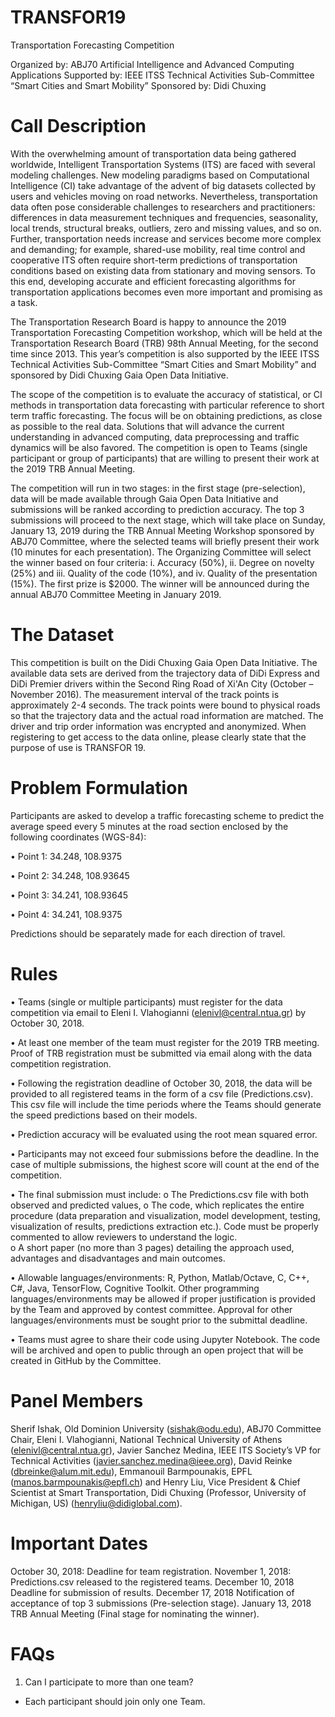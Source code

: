 # TRANSFOR19
Transportation Forecasting Competition

Organized by: ABJ70 Artificial Intelligence and Advanced Computing Applications 
Supported by: IEEE ITSS Technical Activities Sub-Committee “Smart Cities and Smart Mobility”
Sponsored by: Didi Chuxing


# Call Description 
With the overwhelming amount of transportation data being gathered worldwide, Intelligent Transportation Systems (ITS) are faced with several modeling challenges. New modeling paradigms based on Computational Intelligence (CI) take advantage of the advent of big datasets collected by users and vehicles moving on road networks. Nevertheless, transportation data often pose considerable challenges to researchers and practitioners: differences in data measurement techniques and frequencies, seasonality, local trends, structural breaks, outliers, zero and missing values, and so on. Further, transportation needs increase and services become more complex and demanding; for example, shared-use mobility, real time control and cooperative ITS often require short-term predictions of transportation conditions based on existing data from stationary and moving sensors. To this end, developing accurate and efficient forecasting algorithms for transportation applications becomes even more important and promising as a task.

The Transportation Research Board is happy to announce the 2019 Transportation Forecasting Competition workshop, which will be held at the Transportation Research Board (TRB) 98th Annual Meeting, for the second time since 2013. This year’s competition is also supported by the IEEE ITSS Technical Activities Sub-Committee “Smart Cities and Smart Mobility” and sponsored by Didi Chuxing Gaia Open Data Initiative.

The scope of the competition is to evaluate the accuracy of statistical, or CI methods in transportation data forecasting with particular reference to short term traffic forecasting. The focus will be on obtaining predictions, as close as possible to the real data. Solutions that will advance the current understanding in advanced computing, data preprocessing and traffic dynamics will be also favored. The competition is open to Teams (single participant or group of participants) that are willing to present their work at the 2019 TRB Annual Meeting. 

The competition will run in two stages: in the first stage (pre-selection), data will be made available through Gaia Open Data Initiative and submissions will be ranked according to prediction accuracy. The top 3 submissions will proceed to the next stage, which will take place on Sunday, January 13, 2019 during the TRB Annual Meeting Workshop sponsored by ABJ70 Committee, where the selected teams will briefly present their work (10 minutes for each presentation). The Organizing Committee will select the winner based on four criteria: i. Accuracy (50%), ii. Degree on novelty (25%) and iii. Quality of the code (10%), and iv. Quality of the presentation (15%). The first prize is $2000. The winner will be announced during the annual ABJ70 Committee Meeting in January 2019.

# The Dataset
This competition is built on the Didi Chuxing Gaia Open Data Initiative. The available data sets are derived from the trajectory data of DiDi Express and DiDi Premier drivers within the Second Ring Road of Xi'An City (October – November 2016). The measurement interval of the track points is approximately 2-4 seconds. The track points were bound to physical roads so that the trajectory data and the actual road information are matched. The driver and trip order information was encrypted and anonymized. When registering to get access to the data online, please clearly state that the purpose of use is TRANSFOR 19.

# Problem Formulation
Participants are asked to develop a traffic forecasting scheme to predict the average speed every 5 minutes at the road section enclosed by the following coordinates (WGS-84):

•	Point 1: 34.248, 108.9375

•	Point 2: 34.248, 108.93645

•	Point 3: 34.241, 108.93645

•	Point 4: 34.241, 108.9375

Predictions should be separately made for each direction of travel.

# Rules
•	Teams (single or multiple participants) must register for the data competition via email to Eleni I. Vlahogianni (elenivl@central.ntua.gr) by October 30, 2018.

•	At least one member of the team must register for the 2019 TRB meeting. Proof of TRB registration must be submitted via email along with the data competition registration.  

•	Following the registration deadline of October 30, 2018, the data will be provided to all registered teams in the form of a csv file (Predictions.csv). This csv file will include the time periods where the Teams should generate the speed predictions based on their models.

•	Prediction accuracy will be evaluated using the root mean squared error.

•	Participants may not exceed four submissions before the deadline. In the case of multiple submissions, the highest score will count at the end of the competition.

•	The final submission must include: 
  o	The Predictions.csv file with both observed and predicted values, 
  o	The code, which replicates the entire procedure (data preparation and visualization, model development, testing, visualization of results, predictions extraction etc.). Code must be properly commented to allow reviewers to understand the logic.  
  o	A short paper (no more than 3 pages) detailing the approach used, advantages and disadvantages and main outcomes.

•	Allowable languages/environments: R, Python, Matlab/Octave, C, C++, C#, Java, TensorFlow, Cognitive Toolkit. Other programming languages/environments may be allowed if proper justification is provided by the Team and approved by contest committee. Approval for other languages/environments must be sought prior to the submittal deadline.

•	Teams must agree to share their code using Jupyter Notebook.  The code will be archived and open to public through an open project that will be created in GitHub by the Committee. 

# Panel Members
Sherif Ishak, Old Dominion University (sishak@odu.edu), ABJ70 Committee Chair, Eleni I. Vlahogianni, National Technical University of Athens (elenivl@central.ntua.gr), Javier Sanchez Medina, IEEE ITS Society’s VP for Technical Activities (javier.sanchez.medina@ieee.org), David Reinke (dbreinke@alum.mit.edu), Emmanouil Barmpounakis, EPFL (manos.barmpounakis@epfl.ch) and Henry Liu, Vice President & Chief Scientist at Smart Transportation, Didi Chuxing (Professor, University of Michigan, US) (henryliu@didiglobal.com).

# Important Dates
October 30, 2018:	Deadline for team registration.
November 1, 2018:	Predictions.csv released to the registered teams. 
December 10, 2018	Deadline for submission of results. 
December 17, 2018	Notification of acceptance of top 3 submissions (Pre-selection stage). 
January 13, 2018	TRB Annual Meeting (Final stage for nominating the winner).



# FAQs
1. Can I participate to more than one team? 
- Each participant should join only one Team.



